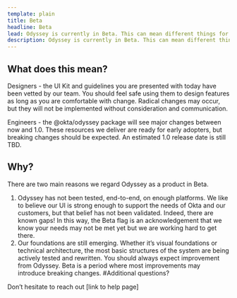 ```yaml
---
template: plain
title: Beta
headline: Beta
lead: Odyssey is currently in Beta. This can mean different things for different teams, so we’d like to offer some clarity of what it means for the Odyssey Design System.
description: Odyssey is currently in Beta. This can mean different things for different teams, so we’d like to offer some clarity of what it means for the Odyssey Design System. 
---
```


<Description>


</Description>

## What does this mean?

<Description>

Designers - the UI Kit and guidelines you are presented with today have been vetted by our team. You should feel safe using them to design features as long as you are comfortable with change. Radical changes may occur, but they will not be implemented without consideration and communication.

Engineers - the @okta/odyssey package will see major changes between now and 1.0. These resources we deliver are ready for early adopters, but breaking changes should be expected. An estimated 1.0 release date is still TBD. 

</Description>

## Why?

<Description>

There are two main reasons we regard Odyssey as a product in Beta.
1. Odyssey has not been tested, end-to-end, on enough platforms. We like to believe our UI is strong enough to support the needs of Okta and our customers, but that belief has not been validated. Indeed, there are known gaps! In this way, the Beta flag is an acknowledgement that we know your needs may not be met yet but we are working hard to get there. 
2. Our foundations are still emerging. Whether it’s visual foundations or technical architecture, the most basic structures of the system are being actively tested and rewritten. You should always expect improvement from Odyssey. Beta is a period where most improvements may introduce breaking changes.
#Additional questions?

</Description>

<Description>

Don’t hesitate to reach out [link to help page]

</Description>
